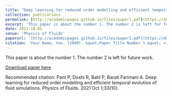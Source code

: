 ```yaml
---
title: "Deep learning for reduced order modelling and efficient temporal evolution of fluid simulations"
collection: publications
permalink: [http://academicpages.github.io/files/paper1.pdf](https://doi.org/10.1063/5.0062546)
excerpt: 'This paper is about the number 1. The number 2 is left for future work.'
date: 2021-10-01
venue: 'Physics of Fluids'
paperurl: '[http://academicpages.github.io/files/paper1.pdf](https://doi.org/10.1063/5.0062546)'
citation: 'Your Name, You. (2009). &quot;Paper Title Number 1.&quot; <i>Journal 1</i>. 1(1).'
---
```

This paper is about the number 1. The number 2 is left for future work.

[Download paper here](http://academicpages.github.io/files/paper1.pdf)

Recommended citation: Pant P, Doshi R, Bahl P, Barati Farimani A. Deep learning for reduced order modelling and efficient temporal evolution of fluid simulations. Physics of Fluids. 2021 Oct 1;33(10).
